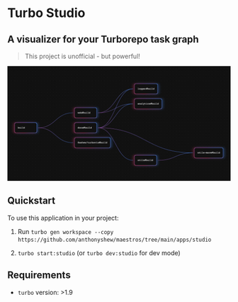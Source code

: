 # Turbo Studio

## A visualizer for your Turborepo task graph

> This project is unofficial - but powerful!

![Turbo Studio Visualizer](./assets/graph.png)

## Quickstart

To use this application in your project:

1. Run `turbo gen workspace --copy https://github.com/anthonyshew/maestros/tree/main/apps/studio`

2. `turbo start:studio` (or `turbo dev:studio` for dev mode)

## Requirements

- `turbo` version: >1.9
